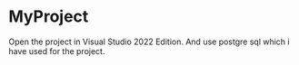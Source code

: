 # MyProject
Open the project in Visual Studio 2022 Edition.
And use postgre sql which i have used for the project.
